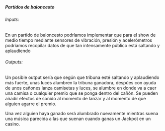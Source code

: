 ##### Partidos de baloncesto

###### Inputs:

En un partido de baloncesto podríamos implementar que para el show de medio tiempo mediante sensores de vibración, presión y acelerómetros podríamos recopilar datos de que tan intensamente público está saltando y aplaudiendo

###### Outputs: 

Un posible output sería que según que tribuna esté saltando y aplaudiendo más fuerte, unas luces alumbren la tribuna ganadora, despúes con ayuda de unos cañones lanza camisetas y luces, se alumbre en donde va a caer una camisa o cualquier premio que se ponga dentro del cañón. Se pueden añadir efectos de sonido al momento de lanzar y al momento de que alguien agarre el premio.

Una vez alguien haya ganado será alumbrado nuevamente mientras suena una música parecida a las que suenan cuando ganas un Jackpot en un casino.

